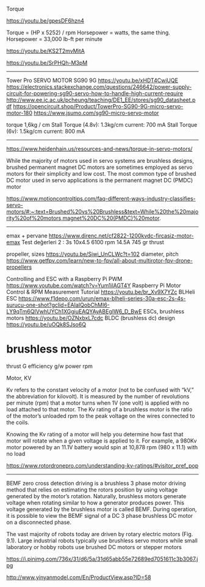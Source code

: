 
Torque

https://youtu.be/gpesDF6hzn4

Torque = (HP x 5252) / rpm
Horsepower = watts, the same thing.
Horsepower = 33,000 lb-ft per minute

https://youtu.be/KS2T2mvMitA

https://youtu.be/SrPHQh-M3pM

-----------------------------------------------------------------

Tower Pro SERVO MOTOR SG90 9G
https://youtu.be/xHDT4CwjUQE
https://electronics.stackexchange.com/questions/246642/power-supply-circuit-for-powering-sg90-servo-how-to-handle-high-current-require
http://www.ee.ic.ac.uk/pcheung/teaching/DE1_EE/stores/sg90_datasheet.pdf
https://opencircuit.shop/Product/TowerPro-SG90-9G-micro-servo-motor-180
https://www.jsumo.com/sg90-micro-servo-motor

torque 1,6kg / cm
Stall
    Torque (4.8v): 1.3kg/cm
    current: 700 mA
Stall
    Torque (6v): 1.5kg/cm
    current: 800 mA

---------------------------------------------------------------------

https://www.heidenhain.us/resources-and-news/torque-in-servo-motors/

While the majority of motors used in servo systems are brushless
designs, brushed permanent magnet DC motors are sometimes employed as
servo motors for their simplicity and low cost. The most common type
of brushed DC motor used in servo applications is the permanent magnet
DC (PMDC) motor

https://www.motioncontroltips.com/faq-different-ways-industry-classifies-servo-motors/#:~:text=Brushed%20vs%20Brushless&text=While%20the%20majority%20of%20motors,magnet%20DC%20(PMDC)%20motor.

------------------------------------------------------------------------

emax + pervane 
https://www.direnc.net/cf2822-1200kvdc-fircasiz-motor-emax
Test değerleri 2 : 3s 10x4.5 6100 rpm 14.5A 745 gr thrust

propeller, sizes
https://youtu.be/Sjwi_UnCLWc?t=102
diameter, pitch
https://www.getfpv.com/learn/new-to-fpv/all-about-multirotor-fpv-drone-propellers

Controlling and ESC with a Raspberry Pi PWM
https://www.youtube.com/watch?v=Yum1ilAGT4Y
Raspberry Pi Motor Control & RPM Measurement Tutorial
https://youtu.be/br_Xv9X7YZc
BLHeli ESC
https://www.f1depo.com/urun/emax-blheli-series-30a-esc-2s-4s-surucu-one-shot?gclid=EAIaIQobChMI6-LY9qTm6QIVwhUYCh1XGgiuEAQYAyABEgIW6_D_BwE
ESCs, brushless motors
https://youtu.be/OZNxbxL7cdc
BLDC (brushless dc) design
https://youtu.be/uOQk8SJso6Q

brushless motor
====
thrust G
efficiency g/w
power
rpm


Motor, KV

Kv refers to the constant velocity of a motor (not to be confused with
“kV,” the abbreviation for kilovolt). It is measured by the number of
revolutions per minute (rpm) that a motor turns when 1V (one volt) is
applied with no load attached to that motor. The Kv rating of a
brushless motor is the ratio of the motor’s unloaded rpm to the peak
voltage on the wires connected to the coils.

Knowing the Kv rating of a motor will help you determine how fast that
motor will rotate when a given voltage is applied to it. For example,
a 980Kv motor powered by an 11.1V battery would spin at 10,878 rpm
(980 x 11.1) with no load

https://www.rotordronepro.com/understanding-kv-ratings/#visitor_pref_pop

-----

BEMF zero cross detection driving is a brushless 3 phase motor driving
method that relies on estimating the rotors position by using voltage
generated by the motor’s rotation. Naturally, brushless motors
generate voltage when rotating similar to how a generator produces
power. This voltage generated by the brushless motor is called
BEMF. During operation, it is possible to view the BEMF signal of a DC
3 phase brushless DC motor on a disconnected phase.

The vast majority of robots today are driven by rotary electric motors
(Fig. 9.1). Large industrial robots typically use brushless servo
motors while small laboratory or hobby robots use brushed DC motors or
stepper motors

https://i.pinimg.com/736x/31/d6/5a/31d65abb55e72689ed7051611c3b3067.jpg

http://www.yinyanmodel.com/En/ProductView.asp?ID=58





















